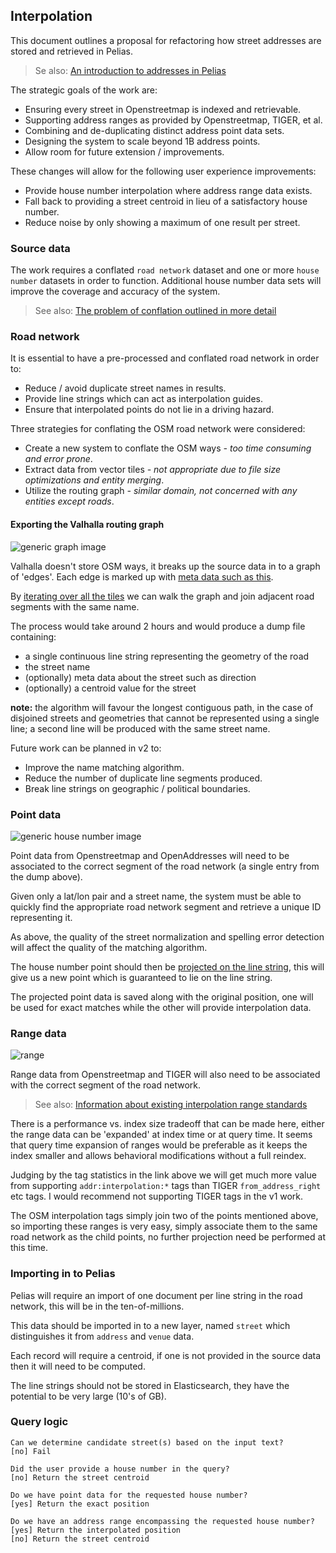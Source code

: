 
## Interpolation

This document outlines a proposal for refactoring how street addresses are stored and retrieved in Pelias.

> Se also: [An introduction to addresses in Pelias](introduction.md)

The strategic goals of the work are:

- Ensuring every street in Openstreetmap is indexed and retrievable.
- Supporting address ranges as provided by Openstreetmap, TIGER, et al.
- Combining and de-duplicating distinct address point data sets.
- Designing the system to scale beyond 1B address points.
- Allow room for future extension / improvements.

These changes will allow for the following user experience improvements:

- Provide house number interpolation where address range data exists.
- Fall back to providing a street centroid in lieu of a satisfactory house number.
- Reduce noise by only showing a maximum of one result per street.

### Source data

The work requires a conflated `road network` dataset and one or more `house number` datasets in order to function. Additional house number data sets will improve the coverage and accuracy of the system.

> See also: [The problem of conflation outlined in more detail](conflation.md)

### Road network

It is essential to have a pre-processed and conflated road network in order to:

- Reduce / avoid duplicate street names in results.
- Provide line strings which can act as interpolation guides.
- Ensure that interpolated points do not lie in a driving hazard.

Three strategies for conflating the OSM road network were considered:

- Create a new system to conflate the OSM ways *- too time consuming and error prone*.
- Extract data from vector tiles *- not appropriate due to file size optimizations and entity merging*.
- Utilize the routing graph *- similar domain, not concerned with any entities except roads*.

#### Exporting the Valhalla routing graph

![generic graph image](http://i.stack.imgur.com/JrBdQ.png)

Valhalla doesn't store OSM ways, it breaks up the source data in to a graph of 'edges'. Each edge is marked up with [meta data such as this](https://gist.github.com/missinglink/b2ac67f51d132b591868a9ef60061c43).

By [iterating over all the tiles](https://github.com/valhalla/tools/issues/60) we can walk the graph and join adjacent road segments with the same name.

The process would take around 2 hours and would produce a dump file containing:

- a single continuous line string representing the geometry of the road
- the street name
- (optionally) meta data about the street such as direction
- (optionally) a centroid value for the street

**note:** the algorithm will favour the longest contiguous path, in the case of disjoined streets and geometries that cannot be represented using a single line; a second line will be produced with the same street name.

Future work can be planned in v2 to:

- Improve the name matching algorithm.
- Reduce the number of duplicate line segments produced.
- Break line strings on geographic / political boundaries.

### Point data

![generic house number image](http://wiki.openstreetmap.org/w/images/f/f2/Housenumber_example_kms_2.png)

Point data from Openstreetmap and OpenAddresses will need to be associated to the correct segment of the road network (a single entry from the dump above).

Given only a lat/lon pair and a street name, the system must be able to quickly find the appropriate road network segment and retrieve a unique ID representing it.

As above, the quality of the street normalization and spelling error detection will affect the quality of the matching algorithm.

The house number point should then be [projected on the line string](http://stackoverflow.com/questions/10301001/perpendicular-on-a-line-segment-from-a-given-point), this will give us a new point which is guaranteed to lie on the line string.

The projected point data is saved along with the original position, one will be used for exact matches while the other will provide interpolation data.

### Range data

![range](http://missinglink.embed.s3.amazonaws.com/osm-interpolation-tag.png)

Range data from Openstreetmap and TIGER will also need to be associated with the correct segment of the road network.

> See also: [Information about existing interpolation range standards](existing-standards.md)

There is a performance vs. index size tradeoff that can be made here, either the range data can be 'expanded' at index time or at query time. It seems that query time expansion of ranges would be preferable as it keeps the index smaller and allows behavioral modifications without a full reindex.

Judging by the tag statistics in the link above we will get much more value from supporting `addr:interpolation:*` tags than TIGER `from_address_right` etc tags. I would recommend not supporting TIGER tags in the v1 work.

The OSM interpolation tags simply join two of the points mentioned above, so importing these ranges is very easy, simply associate them to the same road network as the child points, no further projection need be performed at this time.

### Importing in to Pelias

Pelias will require an import of one document per line string in the road network, this will be in the ten-of-millions.

This data should be imported in to a new layer, named `street` which distinguishes it from `address` and `venue` data.

Each record will require a centroid, if one is not provided in the source data then it will need to be computed.

The line strings should not be stored in Elasticsearch, they have the potential to be very large (10's of GB).

### Query logic

```
Can we determine candidate street(s) based on the input text?
[no] Fail

Did the user provide a house number in the query?
[no] Return the street centroid

Do we have point data for the requested house number?
[yes] Return the exact position

Do we have an address range encompassing the requested house number?
[yes] Return the interpolated position
[no] Return the street centroid
```

